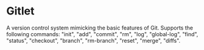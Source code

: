 # Gitlet
A version control system mimicking the basic features of Git.
Supports the following commands: "init", "add",
            "commit", "rm", "log", "global-log", "find", "status", "checkout",
            "branch", "rm-branch", "reset", "merge", "diffs".
